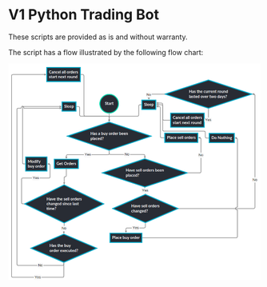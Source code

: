 # V1 Python Trading Bot

These scripts are provided as is and without warranty.  

The script has a flow illustrated by the following flow chart:

![Flow Chart](data/flow-chart.png)
